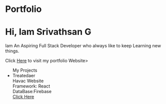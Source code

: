 # Portfolio
<h1>Hi, Iam Srivathsan G</h1>
Iam An Aspiring Full Stack Developer who always like to keep Learning new things.

Click <a href="https://srivat2001.github.io/Portfolio/" target="_blank">Here</a> to visit my portfolio Website>

<ul>My Projects
  <li>Treatedaer<br>
     Havac Website
     <br>Framework: React
     <br>DataBase:Firebase
    <br><a Href="https://treatedaer.in/index.html#/index">Click Here</a>
  </li>
  
  
  
 </ul> 

